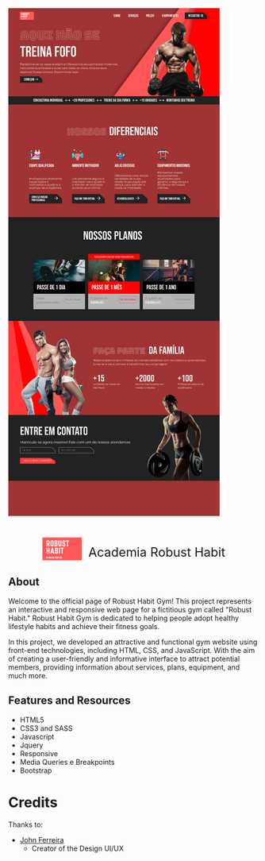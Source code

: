 
<img src="./designer/screenshot-desktop.png">

<div 
style="display:flex; justify-content:center; align-items:end; margin-top: 30px">
    <img src="./src/img/logo.svg" height="50px">
    <p style="margin-left:10px; font-size: 25px; margin-bottom: 3px">Academia Robust Habit</p>
</div>

## About

Welcome to the official page of Robust Habit Gym! This project represents an interactive and responsive web page for a fictitious gym called "Robust Habit." Robust Habit Gym is dedicated to helping people adopt healthy lifestyle habits and achieve their fitness goals.

In this project, we developed an attractive and functional gym website using front-end technologies, including HTML, CSS, and JavaScript. With the aim of creating a user-friendly and informative interface to attract potential members, providing information about services, plans, equipment, and much more.

## Features and Resources

* HTML5
* CSS3 and SASS
* Javascript
* Jquery
* Responsive
* Media Queries e Breakpoints
* Bootstrap

# Credits

Thanks to:
* [John Ferreira](https://github.com/21Johnn)
    * Creator of the Design UI/UX

